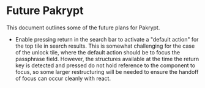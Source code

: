 # Future Pakrypt

This document outlines some of the future plans for Pakrypt.

* Enable pressing return in the search bar to activate a "default action" for the top tile in search results. This is somewhat challenging for the case of the unlock tile, where the default action should be to focus the passphrase field. However, the structures available at the time the return key is detected and pressed do not hold reference to the component to focus, so some larger restructuring will be needed to ensure the handoff of focus can occur cleanly with react.
